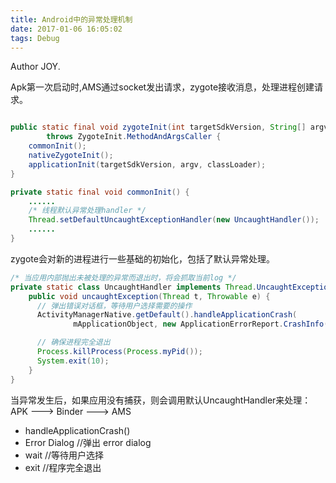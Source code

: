 ```yaml
---
title: Android中的异常处理机制
date: 2017-01-06 16:05:02
tags: Debug
---
```


Author JOY.
<!-- excerpt -->

Apk第一次启动时,AMS通过socket发出请求，zygote接收消息，处理进程创建请求。

```java

public static final void zygoteInit(int targetSdkVersion, String[] argv, ClassLoader classLoader)
        throws ZygoteInit.MethodAndArgsCaller {
    commonInit();
    nativeZygoteInit();
    applicationInit(targetSdkVersion, argv, classLoader);
}    

private static final void commonInit() {
    ......
    /* 线程默认异常处理handler */
    Thread.setDefaultUncaughtExceptionHandler(new UncaughtHandler());
    ......
}
```
zygote会对新的进程进行一些基础的初始化，包括了默认异常处理。

```java
/* 当应用内部抛出未被处理的异常而退出时，将会抓取当前log */
private static class UncaughtHandler implements Thread.UncaughtExceptionHandler {
    public void uncaughtException(Thread t, Throwable e) {
      // 弹出错误对话框，等待用户选择需要的操作
      ActivityManagerNative.getDefault().handleApplicationCrash(
              mApplicationObject, new ApplicationErrorReport.CrashInfo(e));

      // 确保进程完全退出
      Process.killProcess(Process.myPid());
      System.exit(10);
    }
}
```
当异常发生后，如果应用没有捕获，则会调用默认UncaughtHandler来处理：   
APK ---> Binder ---> AMS    
* handleApplicationCrash()   
* Error Dialog //弹出 error dialog
* wait         //等待用户选择
* exit         //程序完全退出
